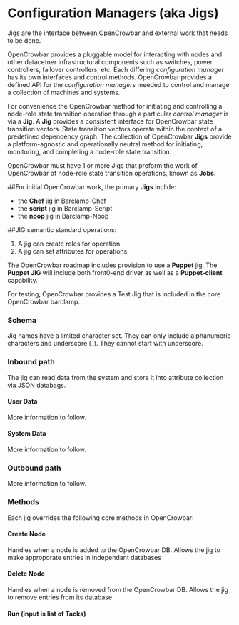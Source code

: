 # Configuration Managers (aka Jigs)

Jigs are the interface between OpenCrowbar and external work that needs to be done.

OpenCrowbar provides a pluggable model for interacting with nodes and other datacetner infrastructural components such as switches, power controllers, failover controllers, etc. Each differing *configuration manager* has its own interfaces and control methods. OpenCrowbar provides a defined API for the *configuration managers* meeded to control and manage a collection of machines and systems.

For convenience the OpenCrowbar method for initiating and controlling a node-role state transition operation through a particular *control manager* is via a **Jig**.  A **Jig** provides a consistent interface for OpenCrowbar state transition vectors. State transition vectors operate within the context of a predefined dependency graph.  The collection of OpenCrowbar **Jigs** provide a platform-agnostic and operationally neutral method for initiating, monitoring, and completing a node-role state transition.


OpenCrowbar must have 1 or more Jigs that preform the work of OpenCrowbar of node-role state transition operations, known as **Jobs**.

##For initial OpenCrowbar work, the primary **Jigs** inclide:
* the **Chef** jig in Barclamp-Chef
* the **script** jig in Barclamp-Script
* the **noop** jig in Barclamp-Noop

##JIG semantic standard operations:

1. A jig can create roles for operation
1. A jig can set attributes for operations

The OpenCrowbar roadmap includes provision to use a **Puppet** jig.  The **Puppet JIG** will include both front0-end driver as well as a **Puppet-client** capability.

For testing, OpenCrowbar provides a Test Jig that is included in the core OpenCrowbar barclamp.

### Schema 

Jig names have a limited character set.  They can only include alphanumeric characters and underscore (_).  They cannot start with underscore.

### Inbound path

The jig can read data from the system and store it into attribute collection via JSON databags.

#### User Data
More information to follow.

#### System Data
More information to follow.

### Outbound path
More information to follow.

### Methods 
Each jig overrides the following core methods in OpenCrowbar:

#### Create Node
Handles when a node is added to the OpenCrowbar DB.  Allows the jig to make approporate entries in independant databases

#### Delete Node
Handles when a node is removed from the OpenCrowbar DB.  Allows the jig to remove entries from its database

#### Run (input is list of Tacks)

